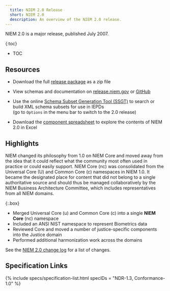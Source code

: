 ```yaml
---
  title: NIEM 2.0 Release
  short: NIEM 2.0
  description: An overview of the NIEM 2.0 release.
---
```


NIEM 2.0 is a major release, published July 2007.

{:toc}
- TOC

## Resources

- Download the full [release package](https://github.com/NIEM/NIEM-Releases/archive/niem-2.0.zip) as a zip file

- View schemas and documentation on [release.niem.gov](https://release.niem.gov/niem/2.0) or [GitHub](https://github.com/NIEM/NIEM-Releases/tree/niem-2.0)

- Use the online [Schema Subset Generation Tool (SSGT)](https://tools.niem.gov/niemtools/ssgt/index.iepd) to search or build XML schema subsets for use in IEPDs
  <br/><span class="text-muted">(go to `Options` in the menu bar to switch to the 2.0 release)</span>

- Download the [component spreadsheet](https://release.niem.gov/niem/2.0/niem-2.0.xls) to explore the contents of NIEM 2.0 in Excel

## Highlights

NIEM changed its philosophy from 1.0 on NIEM Core and moved away from the idea that it could reflect what the community most often used in practice or could easily support.  NIEM Core (nc) was consolidated from the Universal Core (U) and Common Core (c) namespaces in NIEM 1.0.  It became the designated place for content that did not belong to a single authoritative source and should thus be managed collaboratively by the NIEM Business Architecture Committee, which includes representatives from all NIEM domains.

{:.box}
- Merged Universal Core (u) and Common Core (c) into a single **NIEM Core** (nc) namespace
- Included an ANSI NIST namespace to represent Biometrics data
- Reviewed Core and moved a number of justice-specific components into the Justice domain
- Performed additional harmonization work across the domains

See the [NIEM 2.0 change log](https://release.niem.gov/niem/2.0/changelog.html) for a list of changes.

## Specification Links

{% include specs/specification-list.html specIDs = "NDR-1.3, Conformance-1.0" %}
